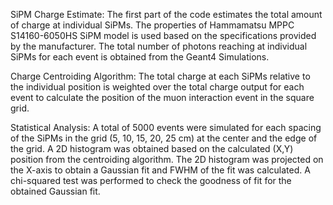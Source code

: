 SiPM Charge Estimate:
The first part of the code estimates the total amount of charge at individual SiPMs. The properties of Hammamatsu MPPC S14160-6050HS SiPM model is
used based on the specifications provided by the manufacturer. The total number of photons reaching at individual SiPMs for each event is obtained 
from the Geant4 Simulations.

Charge Centroiding Algorithm:
The total charge at each SiPMs relative to the individual position is weighted over the total charge output for each event to calculate the position
of the muon interaction event in the square grid.

Statistical Analysis:
A total of 5000 events were simulated for each spacing of the SiPMs in the grid (5, 10, 15, 20, 25 cm) at the center and the edge of the grid. A 2D histogram 
was obtained based on the calculated (X,Y) position from the centroiding algorithm. The 2D histogram was projected on the X-axis to obtain a Gaussian
fit and FWHM of the fit was calculated. A chi-squared test was performed to check the goodness of fit for the obtained Gaussian fit.

